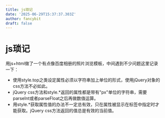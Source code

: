 ```yaml
---
title: js琐记
date: '2025-06-29T15:37:37.303Z'
author: fancybit
draft: false
---
```

<div class="header"><h1 class="single-title animate__animated animate__pulse animate__faster">js琐记</h1></div>

<div class="content" id="content"><p>用js+html做了一个有点像百度相册的照片浏览模板，中间遇到不少问题这里记录一下：<!-- raw HTML omitted --></p><ul><li>使用style.top之类设定属性必须以字符串加上单位的形式，使用jQuery对象的css方法不必如此。</li><li>jQuery css方法和style.*返回的属性都是带有"px"单位的字符串，需要parseInt或者parseFloat之后再做数值运算。</li><li>用style.*获取属性值的办法不一定总有效，只在属性被显示在标签中指定时才能获取。jQuery css方法返回的值总是有效的当前值。</li></ul><!-- raw HTML omitted --></div>

